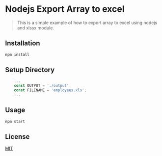 # Nodejs Export Array to excel 
> This is a simple example of how to export array to excel using nodejs and xlssx module.

## Installation
```bash
npm install
```
## Setup Directory
```js
    ...
    const OUTPUT = './output'
    const FILENAME = 'employees.xls';
    ...
```

## Usage
```bash
npm start
```


## License
[MIT](https://choosealicense.com/licenses/mit/)

